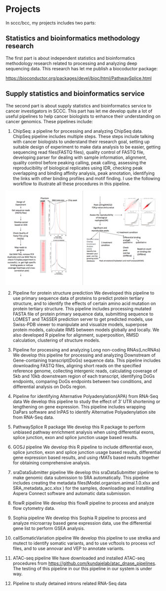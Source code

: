# Projects

In sccc/bcc, my projects includes two parts:

## Statistics and bioinformatics methodology research 
The first part is about independent statistics and bioinformatics methodology research related to processing and analyzing deep sequencing data. This research has let me publish a biocoductor package:

https://bioconductor.org/packages/devel/bioc/html/PathwaySplice.html

## Supply statistics and bioinformatics service
The second part is about supply statistics and bioinformatics service to cancer investigators in SCCC. This part has let me develop quite a lot of useful pipelines to help cancer biologists to enhance their understanding on cancer genomics. These pipelines include:

1.	ChipSeq: a pipeline for processing and analyzing ChipSeq data.  ChipSeq pipeline includes multiple steps. These steps include talking with cancer biologists to understand their research goal, setting up suitable design of experiment to make data analysis to be easier, getting sequencing read files(FASTQ files), quality control of FASTQ file, developing parser for dealing with sample information, alignment, quality control before peaking calling, peak calling, assessing the reproducibility of biological replicates using IDR, checking peak overlapping and binding affinity analysis, peak annotation, identifying the links with other binding profiles and motif finding. I use the following workflow to illustrate all these procedures in this pipeline.

![Image of ChipSeq](/ChipSeq.png)

2.	Pipeline for protein structure prediction
We developed this pipeline to use primary sequence data of proteins to predict protein tertiary structure, and to identify the effects of certain amino acid mutation on protein tertiary structure. This pipeline includes processing mutated FASTA file of protein primary sequence data, submitting sequence to LOMEST and TASSER prediction server to get predicted models, use Swiss-PDB viewer to manipulate and visualize models, superpose protein models, calculate RMS between models globally and locally. We also developed R pipeline for alignment, superposition, RMSD calculation, clustering of structure models.

3.	Pipeline for processing and analyzing Long non-coding RNAs(LncRNAs)
We develop this pipeline for processing and analyzing Downstream of Gene-containing transcript(DoGs) sequence data. This pipeline includes downloading FASTQ files, aligning short reads on the specified reference genome, collecting intergenic reads, calculating coverage of 5kb and 10kb downstream region of each transcript, identifying DoGs endpoints, comparing DoGs endpoints between two conditions, and differential analysis on DoGs region.

4.	Pipeline for identifying Alternative Polyadenylation(APA) from RNA-Seq data
We develop this pipeline to study the effect of 3′ UTR shortening or lengthening on gene expression. This pipeline includes wrapping DaPars software and InPAS to identify Alternative Polyadenylation site from RNA-Seq data.


5.	PathwaySplice R package
We develop this R package to perform unbiased pathway enrichment analysis when using differential exons, splice junction, exon and splice junction usage based results.

6.	GOSJ pipeline
We develop this R pipeline to include differential exon, splice junction, exon and splice junction usage based results, differential gene expression based results, and using rMATs based results together for obtaining comprehensive analysis.

7.	sraDataSubmitter pipeline
We develop this sraDataSubmitter pipeline to make genomic data submission to SRA automatically. This pipeline includes creating the metadata files(Model.organism.animal.1.0.xlsx and SRA_metadata_acc.xlsx ) for the samples, downloading and installing Aspera Connect software and automatic data submission.

8.	flowR pipeline
We develop this flowR pipeline to process and analyze flow cytometry data.

9.	Sophia pipeline
We develop this Sophia R pipeline to process and analyze microarray based gene expression data, use the differential gene list to perform GSEA analysis.

10.	callSomaticVariation pipeline
We develop this pipeline to use strelka and mutect to identify somatic variants, and to use vcftools to process vcf files, and to use annovar and VEP to annotate variants.    

11.	ATAC-seq pipeline
We have downloaded and installed ATAC-seq procedures from https://github.com/kundajelab/atac_dnase_pipelines. The testing of this pipeline in our this pipeline in our system is under way.

12. Pipeline to study detained introns related RNA-Seq data

